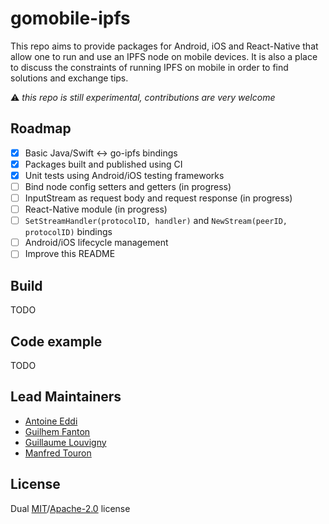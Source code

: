 # gomobile-ipfs

This repo aims to provide packages for Android, iOS and React-Native that
allow one to run and use an IPFS node on mobile devices. It is also a place
to discuss the constraints of running IPFS on mobile in order to find
solutions and exchange tips.

:warning: _this repo is still experimental, contributions are very welcome_

## Roadmap

* [x] Basic Java/Swift <-> go-ipfs bindings
* [x] Packages built and published using CI
* [x] Unit tests using Android/iOS testing frameworks
* [ ] Bind node config setters and getters (in progress)
* [ ] InputStream as request body and request response (in progress)
* [ ] React-Native module (in progress)
* [ ] `SetStreamHandler(protocolID, handler)` and
`NewStream(peerID, protocolID)` bindings
* [ ] Android/iOS lifecycle management
* [ ] Improve this README

## Build

TODO

## Code example

TODO

## Lead Maintainers

* [Antoine Eddi](https://github.com/aeddi)
* [Guilhem Fanton](https://github.com/gfanton)
* [Guillaume Louvigny](https://github.com/glouvigny)
* [Manfred Touron](https://github.com/moul)

## License

Dual [MIT](./LICENSE-MIT)/[Apache-2.0](./LICENSE-APACHE) license

